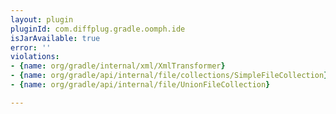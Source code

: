 ```yaml
---
layout: plugin
pluginId: com.diffplug.gradle.oomph.ide
isJarAvailable: true
error: ''
violations:
- {name: org/gradle/internal/xml/XmlTransformer}
- {name: org/gradle/api/internal/file/collections/SimpleFileCollection}
- {name: org/gradle/api/internal/file/UnionFileCollection}

---
```

